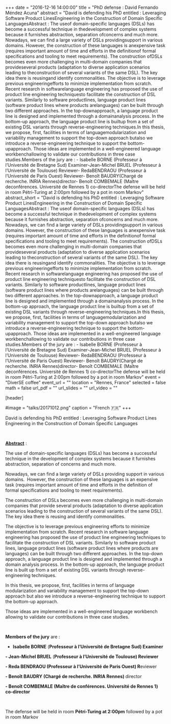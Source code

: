 +++
date = "2016-12-16 14:00:00"
title = "PhD defense : David Fernando Méndez Acuna"
abstract = "David is defending his PhD entitled : Leveraging Software Product LinesEngineering in the Construction of Domain Specific LanguagesAbstract : The useof domain-specific languages (DSLs) has become a successful technique in thedevelopment of complex systems because it furnishes abstraction, separation ofconcerns and much more. Nowadays, we can find a large variety of DSLs providingsupport in various domains. However, the construction of these languages is anexpensive task (requires important amount of time and efforts in the definitionof formal specifications and tooling to meet requirements). The construction ofDSLs becomes even more challenging in multi-domain companies that provideseveral products (adaptation to diverse application scenarios leading to theconstruction of several variants of the same DSL). The key idea there is reusingand identify commonalities. The objective is to leverage previous engineeringefforts to minimize implementation from scratch. Recent research in softwarelanguage engineering has proposed the use of product line engineering techniquesto facilitate the construction of DSL variants. Similarly to software productlines, language product lines (software product lines where products arelanguages) can be built through two different approaches. In the top-downapproach, a language product line is designed and implemented through a domainanalysis process. In the bottom-up approach, the language product line is builtup from a set of existing DSL variants through reverse-engineering techniques.In this thesis, we propose, first, facilities in terms of languagemodularization and variability management to support the top-down approach butalso we introduce a reverse-engineering technique to support the bottom-upapproach. Those ideas are implemented in a well-engineered language workbenchallowing to validate our contributions in three case studies.Members of the jury are : - Isabelle BORNE (Professeur à l’Université de Bretagne Sud) Examiner-Jean-Michel BRUEL (Professeur à l’Université de Toulouse) Reviewer- RedaBENDRAOU (Professeur à l’Université de Paris Ouest) Reviewer- Benoît BAUDRY(Chargé de recherche. INRIA Rennes)director- Benoît COMBEMALE (Maître deconférences. Université de Rennes 1) co-directorThe defense will be held in room Pétri-Turing at 2:00pm followed by a pot in room Markov"
abstract_short = "David is defending his PhD entitled : Leveraging Software Product LinesEngineering in the Construction of Domain Specific LanguagesAbstract : The useof domain-specific languages (DSLs) has become a successful technique in thedevelopment of complex systems because it furnishes abstraction, separation ofconcerns and much more. Nowadays, we can find a large variety of DSLs providingsupport in various domains. However, the construction of these languages is anexpensive task (requires important amount of time and efforts in the definitionof formal specifications and tooling to meet requirements). The construction ofDSLs becomes even more challenging in multi-domain companies that provideseveral products (adaptation to diverse application scenarios leading to theconstruction of several variants of the same DSL). The key idea there is reusingand identify commonalities. The objective is to leverage previous engineeringefforts to minimize implementation from scratch. Recent research in softwarelanguage engineering has proposed the use of product line engineering techniquesto facilitate the construction of DSL variants. Similarly to software productlines, language product lines (software product lines where products arelanguages) can be built through two different approaches. In the top-downapproach, a language product line is designed and implemented through a domainanalysis process. In the bottom-up approach, the language product line is builtup from a set of existing DSL variants through reverse-engineering techniques.In this thesis, we propose, first, facilities in terms of languagemodularization and variability management to support the top-down approach butalso we introduce a reverse-engineering technique to support the bottom-upapproach. Those ideas are implemented in a well-engineered language workbenchallowing to validate our contributions in three case studies.Members of the jury are : - Isabelle BORNE (Professeur à l’Université de Bretagne Sud) Examiner-Jean-Michel BRUEL (Professeur à l’Université de Toulouse) Reviewer- RedaBENDRAOU (Professeur à l’Université de Paris Ouest) Reviewer- Benoît BAUDRY(Chargé de recherche. INRIA Rennes)director- Benoît COMBEMALE (Maître deconférences. Université de Rennes 1) co-directorThe defense will be held in room Pétri-Turing at 2:00pm followed by a pot in room Markov"
event = "DiverSE coffee"
event_url = ""
location = "Rennes, France"
selected = false
math = false
url_pdf = ""
url_slides = ""
url_video = ""


[header]

#image = "talks/20171012.png"
caption = "French :fr:"
+++


David is defending his PhD entitled : Leveraging Software Product Lines Engineering in the Construction of Domain Specific Languages

&nbsp;

<span style="text-decoration: underline;"><strong>Abstract</strong></span> :

The use of domain-specific languages (DSLs) has become a successful technique in the development of complex systems because it furnishes abstraction, separation of concerns and much more.

Nowadays, we can find a large variety of DSLs providing support in various domains.  However, the construction of these languages is an expensive task (requires important amount of time and efforts in the definition of formal specifications and tooling to meet requirements).

The construction of DSLs becomes even more challenging in multi-domain companies that provide several products (adaptation to diverse application scenarios leading to the construction of several variants of the same DSL). The key idea there is reusing and identify commonalities.

The objective is to leverage previous engineering efforts to minimize implementation from scratch. Recent research in software language engineering has proposed the use of product line engineering techniques to facilitate the construction of DSL variants. Similarly to software product lines, language product lines (software product lines where products are languages) can be built through two different approaches. In the top-down approach, a language product line is designed and implemented through a domain analysis process. In the bottom-up approach, the language product line is built up from a set of existing DSL variants through reverse-engineering techniques.

In this thesis, we propose, first, facilities in terms of language modularization and variability management to support the top-down approach but also we introduce a reverse-engineering technique to support the bottom-up approach.

Those ideas are implemented in a well-engineered language workbench allowing to validate our contributions in three case studies.

&nbsp;

<strong>Members of the jury</strong> are :

- <b>Isabelle BORNE</b> (<b>Professeur à l’Université de Bretagne Sud) Examiner</b>

<b>- Jean-Michel BRUEL</b> (<b>Professeur à l’Université de Toulouse) Reviewer</b>

<b>- Reda BENDRAOU (Professeur à l’Université de Paris Ouest<b>)</b> R</b>eviewer<b>
</b>

<b>- Benoît BAUDRY (Chargé de recherche. INRIA Rennes) </b>director

<b>- Benoît COMBEMALE <b>(</b>Maître de conférences. Université de Rennes 1)  co-director</b>

&nbsp;

The defense will be held in <strong></strong>room <strong>Pétri-Turing at 2:00pm</strong> followed by a pot in room <strong></strong>Markov
